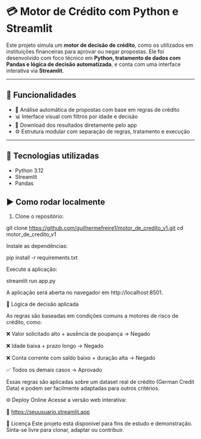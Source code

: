 # 💳 Motor de Crédito com Python e Streamlit

Este projeto simula um **motor de decisão de crédito**, como os utilizados em instituições financeiras para aprovar ou negar propostas. Ele foi desenvolvido com foco técnico em **Python, tratamento de dados com Pandas e lógica de decisão automatizada**, e conta com uma interface interativa via **Streamlit**.

---

## 🚀 Funcionalidades

- 🔎 Análise automática de propostas com base em regras de crédito
- 📊 Interface visual com filtros por idade e decisão
- 📁 Download dos resultados diretamente pelo app
- ⚙️ Estrutura modular com separação de regras, tratamento e execução

---

## 🧠 Tecnologias utilizadas

- Python 3.12
- Streamlit
- Pandas


## ▶️ Como rodar localmente

1. Clone o repositório:

git clone https://github.com/guilhermefreire1/motor_de_credito_v1.git
cd motor_de_credito_v1

Instale as dependências:

pip install -r requirements.txt

Execute a aplicação:

streamlit run app.py

A aplicação será aberta no navegador em http://localhost:8501.

🧪 Lógica de decisão aplicada

As regras são baseadas em condições comuns a motores de risco de crédito, como:

❌ Valor solicitado alto + ausência de poupança → Negado

❌ Idade baixa + prazo longo → Negado

❌ Conta corrente com saldo baixo + duração alta → Negado

✅ Todos os demais casos → Aprovado

Essas regras são aplicadas sobre um dataset real de crédito (German Credit Data) e podem ser facilmente adaptadas para outros critérios.

🌐 Deploy Online
Acesse a versão web interativa:

🔗 https://seuusuario.streamlit.app


📄 Licença
Este projeto está disponível para fins de estudo e demonstração. Sinta-se livre para clonar, adaptar ou contribuir.
